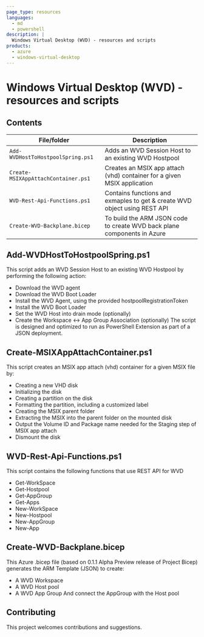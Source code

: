 ```yaml
---
page_type: resources
languages:
  - md
  - powershell
description: |
  Windows Virtual Desktop (WVD) - resources and scripts
products:
  - azure
  - windows-virtual-desktop
---
```


#  Windows Virtual Desktop (WVD) - resources and scripts


## Contents


| File/folder                         | Description                                                               |
|-------------------------------------|---------------------------------------------------------------------------|
| `Add-WVDHostToHostpoolSpring.ps1`   | Adds an WVD Session Host to an existing WVD Hostpool                      |
| `Create-MSIXAppAttachContainer.ps1` | Creates an MSIX app attach (vhd) container for a given MSIX application   |
| `WVD-Rest-Api-Functions.ps1`        | Contains functions and exmaples to get & create WVD object using REST API |
| `Create-WVD-Backplane.bicep`        | To build the ARM JSON code to create WVD back plane components in Azure   |

## Add-WVDHostToHostpoolSpring.ps1
This script adds an WVD Session Host to an existing WVD Hostpool by performing the following action:
 - Download the WVD agent
 - Download the WVD Boot Loader
 - Install the WVD Agent, using the provided hostpoolRegistrationToken
 - Install the WVD Boot Loader
 - Set the WVD Host into drain mode (optionally)
 - Create the Workspace <-> App Group Association (optionally)
The script is designed and optimized to run as PowerShell Extension as part of a JSON deployment.

## Create-MSIXAppAttachContainer.ps1
This script creates an MSIX app attach (vhd) container for a given MSIX file by:
 - Creating a new VHD disk
 - Initializing the disk
 - Creating a partition on the disk
 - Formatting the partition, including a customized label
 - Creating the MSIX parent folder
 - Extracting the MSIX into the parent folder on the mounted disk
 - Output the Volume ID and Package name needed for the Staging step of MSIX app attach
 - Dismount the disk
 
 ## WVD-Rest-Api-Functions.ps1
This script contains the following functions that use REST API for WVD
 - Get-WorkSpace
 - Get-Hostpool
 - Get-AppGroup
 - Get-Apps
 - New-WorkSpace
 - New-Hostpool
 - New-AppGroup
 - New-App
 
  ## Create-WVD-Backplane.bicep
This Azure .bicep file (based on 0.1.1 Alpha Preview release of Project Bicep) generates the ARM Template (JSON) to create:
 - A WVD Workspace
 - A WVD Host pool
 - A WVD App Group
And connect the AppGroup with the Host pool

## Contributing

This project welcomes contributions and suggestions.

